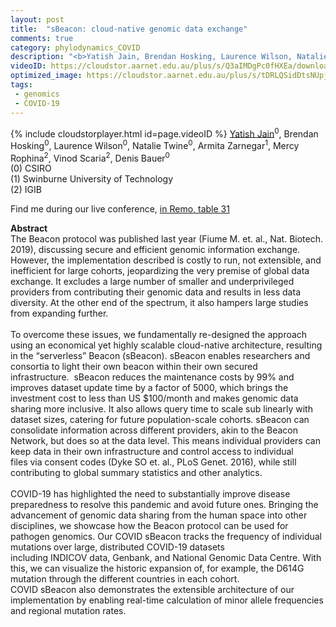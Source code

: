 ```yaml
---
layout: post
title:  "sBeacon: cloud-native genomic data exchange"
comments: true
category: phylodynamics_COVID
description: "<b>Yatish Jain, Brendan Hosking, Laurence Wilson, Natalie Twine, Armita Zarnegar, Mercy Rophina, Vinod Scaria, Denis Bauer</b><br/>The Beacon protocol was published last year (Fiume..."
videoID: https://cloudstor.aarnet.edu.au/plus/s/Q3aIMDgPc0fHXEa/download
optimized_image: https://cloudstor.aarnet.edu.au/plus/s/tDRLQSidDtsNUpj/download
tags:
 - genomics
 - COVID-19
---
```

{% include cloudstorplayer.html id=page.videoID %}
<u>Yatish Jain</u><sup>0</sup>, Brendan Hosking<sup>0</sup>, Laurence Wilson<sup>0</sup>, Natalie Twine<sup>0</sup>, Armita Zarnegar<sup>1</sup>, Mercy Rophina<sup>2</sup>, Vinod Scaria<sup>2</sup>, Denis Bauer<sup>0</sup><br/>
\(0\) CSIRO<br/>
\(1\) Swinburne University of Technology<br/>
\(2\) IGIB

Find me during our live conference, [in Remo, table 31](https://remo.co)

<b>Abstract</b><br/>
The Beacon protocol was published last year \(Fiume M. et. al., Nat. Biotech. 2019\), discussing secure and efficient genomic information exchange. However, the implementation described is costly to run, not extensible, and inefficient for large cohorts, jeopardizing the very premise of global data exchange. It excludes a large number of smaller and underprivileged providers from contributing their genomic data and results in less data diversity. At the other end of the spectrum, it also hampers large studies from expanding further. <br/> <br/>To overcome these issues, we fundamentally re-designed the approach using an economical yet highly scalable cloud-native architecture, resulting in the “serverless” Beacon \(sBeacon\). sBeacon enables researchers and consortia to light their own beacon within their own secured infrastructure.  sBeacon reduces the maintenance costs by 99% and improves dataset update time by a factor of 5000, which brings the investment cost to less than US $100/month and makes genomic data sharing more inclusive. It also allows query time to scale sub linearly with dataset sizes, catering for future population-scale cohorts. sBeacon can consolidate information across different providers, akin to the Beacon Network, but does so at the data level. This means individual providers can keep data in their own infrastructure and control access to individual files via consent codes \(Dyke SO et. al., PLoS Genet. 2016\), while still contributing to global summary statistics and other analytics. <br/> <br/>COVID-19 has highlighted the need to substantially improve disease preparedness to resolve this pandemic and avoid future ones. Bringing the advancement of genomic data sharing from the human space into other disciplines, we showcase how the Beacon protocol can be used for pathogen genomics. Our COVID sBeacon tracks the frequency of individual mutations over large, distributed COVID-19 datasets including INDICOV data, Genbank, and National Genomic Data Centre. With this, we can visualize the historic expansion of, for example, the D614G mutation through the different countries in each cohort. COVID sBeacon also demonstrates the extensible architecture of our implementation by enabling real-time calculation of minor allele frequencies and regional mutation rates. <br/>
